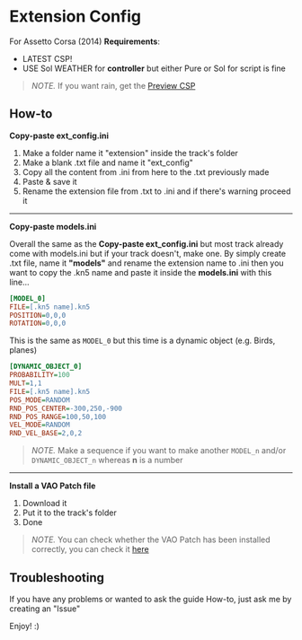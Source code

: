 # Extension Config

For Assetto Corsa (2014) **Requirements**:

- LATEST CSP!
- USE Sol WEATHER for **controller** but either Pure or Sol for script is fine

> *NOTE.* If you want rain, get the [Preview CSP](https://www.patreon.com/x4fab)

## How-to

**Copy-paste ext_config.ini**

1. Make a folder name it "extension" inside the track's folder
2. Make a blank .txt file and name it "ext_config"
3. Copy all the content from .ini from here to the .txt previously made
4. Paste & save it
5. Rename the extension file from .txt to .ini and if there's warning proceed it

---

**Copy-paste models.ini**

Overall the same as the **Copy-paste ext_config.ini** but most track already
come with models.ini but if your track doesn't, make one. By simply create .txt file, name it **"models"** and rename the extension name to .ini
then you want to copy the .kn5 name and paste it inside the **models.ini** with this line...

```ini
[MODEL_0]
FILE=[.kn5 name].kn5
POSITION=0,0,0
ROTATION=0,0,0
```

This is the same as `MODEL_0` but this time is a dynamic object (e.g. Birds, planes)

```ini
[DYNAMIC_OBJECT_0]
PROBABILITY=100
MULT=1,1
FILE=[.kn5 name].kn5
POS_MODE=RANDOM
RND_POS_CENTER=-300,250,-900
RND_POS_RANGE=100,50,100
VEL_MODE=RANDOM
RND_VEL_BASE=2,0,2
```

> *NOTE.* Make a sequence if you want to make another `MODEL_n` and/or `DYNAMIC_OBJECT_n` whereas **n** is a number

---

**Install a VAO Patch file**

1. Download it
2. Put it to the track's folder
3. Done

> *NOTE.* You can check whether the VAO Patch has been installed correctly, you can check it [here](https://github.com/ac-custom-shaders-patch/acc-extension-apps)

## Troubleshooting

If you have any problems or wanted to ask the guide How-to, just ask me by creating an "Issue"

Enjoy! :)
